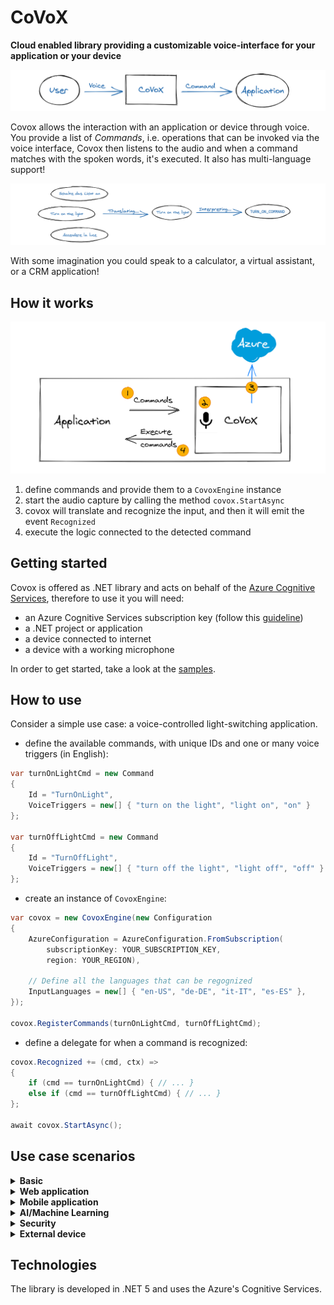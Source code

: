# CoVoX

**Cloud enabled library providing a customizable voice-interface for your application or your device**

![CoVoXSimpleGraph](assets/CoVoXSimpleGraph.png)

Covox allows the interaction with an application or device through voice.<br/>
You provide a list of _Commands_, i.e. operations that can be invoked via the voice interface,
Covox then listens to the audio and when a command matches with the spoken words, it's executed.
It also has multi-language support!

![CoVoXMultiLanguageGraph](assets/CoVoXMultiLanguageGraph.png)

With some imagination you could speak to a calculator, a virtual assistant, or a CRM application!

## How it works

![CoVoXHowItWorks](assets/CoVoXHowItWorks.png)

1) define commands and provide them to a `CovoxEngine` instance
2) start the audio capture by calling the method `covox.StartAsync`
3) covox will translate and recognize the input, and then it will emit the event `Recognized`
4) execute the logic connected to the detected command

## Getting started

Covox is offered as .NET library and acts on behalf of the [Azure Cognitive Services](https://azure.microsoft.com/services/cognitive-services/), therefore to use it you will need:

- an Azure Cognitive Services subscription key (follow this [guideline](https://azure.microsoft.com/try/cognitive-services/))
- a .NET project or application
- a device connected to internet
- a device with a working microphone

In order to get started, take a look at the [samples](/samples).

## How to use

Consider a simple use case: a voice-controlled light-switching application.

- define the available commands, with unique IDs and one or many voice triggers (in English):

```csharp
var turnOnLightCmd = new Command
{
    Id = "TurnOnLight",
    VoiceTriggers = new[] { "turn on the light", "light on", "on" }
};

var turnOffLightCmd = new Command
{
    Id = "TurnOffLight",
    VoiceTriggers = new[] { "turn off the light", "light off", "off" }
};
```

- create an instance of `CovoxEngine`:

```csharp
var covox = new CovoxEngine(new Configuration
{
    AzureConfiguration = AzureConfiguration.FromSubscription(
        subscriptionKey: YOUR_SUBSCRIPTION_KEY,
        region: YOUR_REGION),

    // Define all the languages that can be regognized
    InputLanguages = new[] { "en-US", "de-DE", "it-IT", "es-ES" },
});

covox.RegisterCommands(turnOnLightCmd, turnOffLightCmd);
```

- define a delegate for when a command is recognized:

```csharp
covox.Recognized += (cmd, ctx) =>
{
    if (cmd == turnOnLightCmd) { // ... }
    else if (cmd == turnOffLightCmd) { // ... }
};

await covox.StartAsync();
```

## Use case scenarios

<details>
  <summary><b>Basic</b></summary>

### LightSwitch

Basic showcase of the engine and commands invocation.

### Commands

- turn on the lights<br/>
  output: "I turned on the lights"
- turn off the lights<br/>
  output: "I turned off the lights"

### Technologies

- CoVoX engine

<hr/>

</details>

<details>
  <summary><b>Web application</b></summary>

### Pac-Scream

Pac-Scream is a variant on the popular game Pac-Man, in which movements are defined via voice commands instead of keys press.

![image](https://user-images.githubusercontent.com/8939890/106443307-9e549e00-647c-11eb-921f-dd25ed5d0bfb.png)

### Commands

- left / move left
- right / move right
- up / move up
- down / move down
- stop / cancel / no<br/>
  to cancel the previous command

### Technologies

- CoVoX engine
- ASP.NET Core 5
- SignalR
- WebGL

<hr/>

</details>

<details>
  <summary><b>Mobile application</b></summary>

### Find-it

Find-it it's a Mobile App that is able to recognize objects in an image, or in a video, from user voice request.
Given an image or a video, if the user requests to see a particular object, the application will create a box around the object that match the description.

### Technologies

- CoVoX engine
- [Flutter](https://flutter.dev/?gclid=CjwKCAiAgc-ABhA7EiwAjev-j209M2n1IrpNH86tVHhSkPU5ED2KyUM6Rj8IkBVu2N8kD-fgoxIC_RoCuI4QAvD_BwE&gclsrc=aw.ds)
- [Azure computer vision](https://azure.microsoft.com/en-us/services/cognitive-services/computer-vision/)

<hr/>

</details>

<details>
  <summary><b>AI/Machine Learning</b></summary>

### Guess-Who

Guess Who is a game for 2 players.  Each player has a "playing field" with different people and a fixed person, which must be guessed by the opponent, by exclusion questions.
Via Voice commands you should be able to ask a question, such as, "Does the woman have red hair?"
Image recognition should then return the answer yes / no.

<img alt="drawing" src="https://user-images.githubusercontent.com/8939890/106584417-716cbd80-6546-11eb-8fe4-40b047dee3c4.png" height="250" width="400">

### Procedure

1. Asking a Question via Voice Command
2. Recognize and process question
3. Looking at e.g. Image and detect the answer
4. Returning Answer (Yes / No)

### Technologies

- CoVoX engine
- Python / Tensorflow
- [Face](https://azure.microsoft.com/en-us/services/cognitive-services/face/)

<hr/>

</details>

<details>
  <summary><b>Security</b></summary>

### Voice-Unlock

Voice-Unlock showcases the voice recognition service from azure. An application will display a locked lock. If the authorized user says "Unlock", the lock should unlock. Instead, if an unauthorized users says "Unlock" the background flashes a few seconds in red.

### Technologies

- CoVoX engine
- [Speaker Recognition](https://azure.microsoft.com/en-us/services/cognitive-services/speaker-recognition/)
- VueJS application

<hr/>

</details>

<details>
  <summary><b>External device</b></summary>

### Robobutler

Robobutler is a robot capable of executing voice triggered actions based on its perception of the current environment. The idea is that an operator can tell the robot to "Bring me the yellow box" and the robot will in this case do the following:

1. Confirm/Repeat the task the robot was told to do
2. Go to the yellow box
3. Pick it up
4. Bring it to the operator

### Other possible scenarios

- Placing a box on top of another
- Basic movements (Stop, rotate, etc)
- Spatial awarness (e.g. go to the nearest corner)

### Benefit to the real world

In the real world you could have a warehouse with a lot of heavy weight packages. Working in a human-robot collaboration environment the human would be able to control the robot either with a controller or by voice. Adding intelligence to the robot does simplify the interaction with the robot increasing the overall productivity and performance of the human and the facility. Furthermore it enables the human do multitask.

### Robo to use

https://www.dji.com/de/robomaster-s1

The desired configuration would be an industrial arm on top of a body with wheels to represent a valid scenario for the industry.

### Technologies

- CoVoX engine
- [Azure computer vision](https://azure.microsoft.com/en-us/services/cognitive-services/computer-vision/)
- Python (to control the robot)

<hr/>

</details>

## Technologies

The library is developed in .NET 5 and uses the Azure's Cognitive Services.
